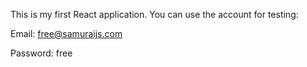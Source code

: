 This is my first React application. You can use the account for testing:

Email: free@samuraijs.com

Password: free